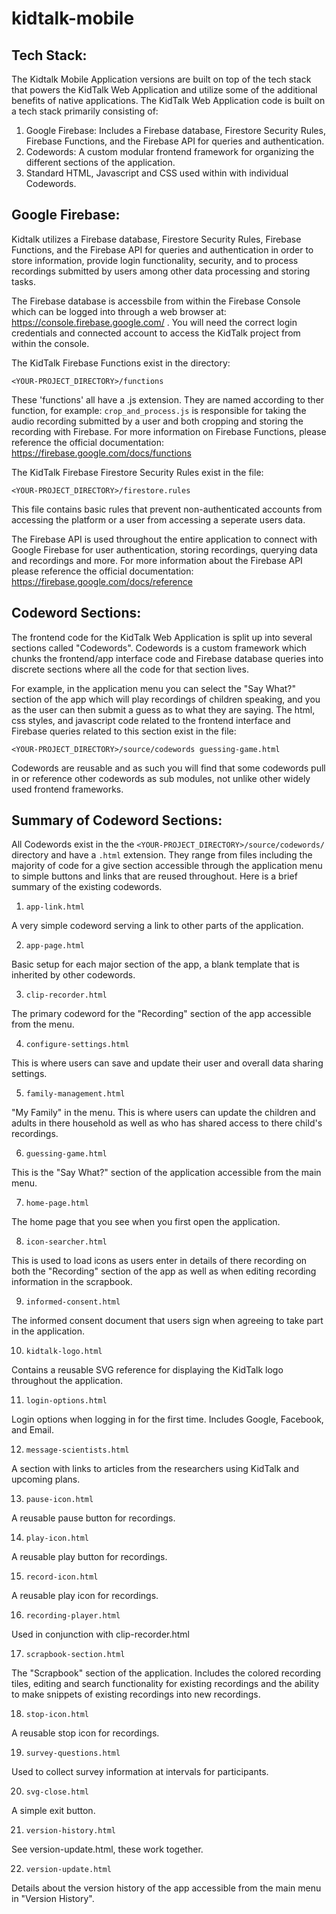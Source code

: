 ﻿# kidtalk-mobile


Tech Stack:
-----
The Kidtalk Mobile Application versions are built on top of the tech stack that powers the KidTalk Web Application and utilize some of the additional benefits of native applications. The KidTalk Web Application code is built on a tech stack primarily consisting of: 

1) Google Firebase: Includes a Firebase database, Firestore Security Rules, Firebase Functions, and the Firebase API for queries and authentication.
2) Codewords: A custom modular frontend framework for organizing the different sections of the application.
3) Standard HTML, Javascript and CSS used within with individual Codewords.


Google Firebase:
-----

Kidtalk utilizes a Firebase database, Firestore Security Rules, Firebase Functions, and the Firebase API for queries and authentication in order to store information, provide login functionality, security, and to process recordings submitted by users among other data processing and storing tasks. 

The Firebase database is accessbile from within the Firebase Console which can be logged into through a web browser at: https://console.firebase.google.com/ . You will need the correct login credentials and connected account to access the KidTalk project from within the console.

The KidTalk Firebase Functions exist in the directory:

`<YOUR-PROJECT_DIRECTORY>/functions`

These 'functions' all have a .js extension. They are named according to ther function, for example: `crop_and_process.js` is responsible for taking the audio recording submitted by a user and both cropping and storing the recording with Firebase. For more information on Firebase Functions, please reference the official documentation: https://firebase.google.com/docs/functions

The KidTalk Firebase Firestore Security Rules exist in the file:

`<YOUR-PROJECT_DIRECTORY>/firestore.rules`

This file contains basic rules that prevent non-authenticated accounts from accessing the platform or a user from accessing a seperate users data.

The Firebase API is used throughout the entire application to connect with Google Firebase for user authentication, storing recordings, querying data and recordings and more. For more information about the Firebase API please reference the official documentation: https://firebase.google.com/docs/reference


Codeword Sections:
-----
The frontend code for the KidTalk Web Application is split up into several sections called "Codewords". Codewords is a custom framework which chunks the frontend/app interface code and Firebase database queries into discrete sections where all the code for that section lives. 

For example, in the application menu you can select the "Say What?" section of the app which will play recordings of children speaking, and you as the user can then submit a guess as to what they are saying. The html, css styles, and javascript code related to the frontend interface and Firebase queries related to this section exist in the file:

`<YOUR-PROJECT_DIRECTORY>/source/codewords guessing-game.html`

Codewords are reusable and as such you will find that some codewords pull in or reference other codewords as sub modules, not unlike other widely used frontend frameworks. 


Summary of Codeword Sections:
-----

All Codewords exist in the the `<YOUR-PROJECT_DIRECTORY>/source/codewords/` directory and have a `.html` extension. They range from files including the majority of code for a give section accessible through the application menu to simple buttons and links that are reused throughout. Here is a brief summary of the existing codewords.

1) `app-link.html`

A very simple codeword serving a link to other parts of the application.

2) `app-page.html`

Basic setup for each major section of the app, a blank template that is inherited by other codewords.

3) `clip-recorder.html`

The primary codeword for the "Recording" section of the app accessible from the menu.

4) `configure-settings.html`

This is where users can save and update their user and overall data sharing settings.

5) `family-management.html`

"My Family" in the menu. This is where users can update the children and adults in there household as well as who has shared access to there child's recordings.

6) `guessing-game.html`

This is the "Say What?" section of the application accessible from the main menu.

7) `home-page.html`

The home page that you see when you first open the application.

8) `icon-searcher.html`

This is used to load icons as users enter in details of there recording on both the "Recording" section of the app as well as when editing recording information in the scrapbook.

9) `informed-consent.html`

The informed consent document that users sign when agreeing to take part in the application.

10) `kidtalk-logo.html`

Contains a reusable SVG reference for displaying the KidTalk logo throughout the application.

11) `login-options.html`

Login options when logging in for the first time. Includes Google, Facebook, and Email.

12) `message-scientists.html`

A section with links to articles from the researchers using KidTalk and upcoming plans.

13) `pause-icon.html`

A reusable pause button for recordings.

14) `play-icon.html`

A reusable play button for recordings.

15) `record-icon.html`

A reusable play icon for recordings.

16) `recording-player.html`

Used in conjunction with clip-recorder.html

17) `scrapbook-section.html`

The "Scrapbook" section of the application. Includes the colored recording tiles, editing and search functionality for existing recordings and the ability to make snippets of existing recordings into new recordings.

18) `stop-icon.html`

A reusable stop icon for recordings.

19) `survey-questions.html`

Used to collect survey information at intervals for participants.

20) `svg-close.html`

A simple exit button.

21) `version-history.html`

See version-update.html, these work together.

22) `version-update.html`

Details about the version history of the app accessible from the main menu in "Version History".

